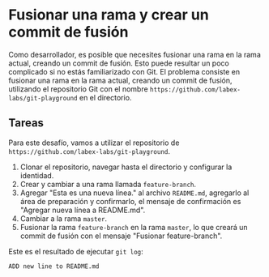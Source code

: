 # Fusionar una rama y crear un commit de fusión

Como desarrollador, es posible que necesites fusionar una rama en la rama actual, creando un commit de fusión. Esto puede resultar un poco complicado si no estás familiarizado con Git. El problema consiste en fusionar una rama en la rama actual, creando un commit de fusión, utilizando el repositorio Git con el nombre `https://github.com/labex-labs/git-playground` en el directorio.

## Tareas

Para este desafío, vamos a utilizar el repositorio de `https://github.com/labex-labs/git-playground`.

1. Clonar el repositorio, navegar hasta el directorio y configurar la identidad.
2. Crear y cambiar a una rama llamada `feature-branch`.
3. Agregar "Esta es una nueva línea." al archivo `README.md`, agregarlo al área de preparación y confirmarlo, el mensaje de confirmación es "Agregar nueva línea a README.md".
4. Cambiar a la rama `master`.
5. Fusionar la rama `feature-branch` en la rama `master`, lo que creará un commit de fusión con el mensaje "Fusionar feature-branch".

Este es el resultado de ejecutar `git log`:

```shell
ADD new line to README.md
```
